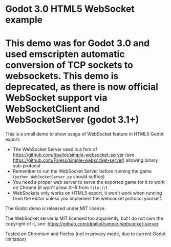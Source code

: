 # Godot 3.0 HTML5 WebSocket example

# This demo was for Godot 3.0 and used emscripten automatic conversion of TCP sockets to websockets. This demo is deprecated, as there is now official WebSocket support via WebSocketClient and WebSocketServer (godot 3.1+)

This is a small demo to show usage of WebSocket feature in HTML5 Godot export:

 * The WebSocket Server used is a fork of https://github.com/dpallot/simple-websocket-server (see https://github.com/Faless/simple-websocket-server) allowing binary sub-protocol
 * Remember to run the WebSocket Server before running the game (`python WebSocketServer.py` should suffice)
 * You need a proper web server to serve the exported game for it to work on Chrome (it won't allow XHR from `file://`)
 * WebSockets only works on HTML5 export, it won't work when running from the editor unless you implement the websocket protocol yourself.


The Godot demo is released under MIT license.

The WebSocket server is MIT licensed too apparently, but I do not own the copyright of it, see: https://github.com/dpallot/simple-websocket-server


Tested on Chromium and Firefox (not in privacy mode, due to current Godot limitation)
